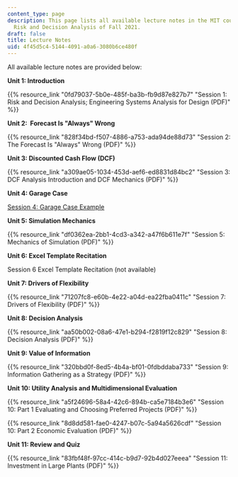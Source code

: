 ```yaml
---
content_type: page
description: This page lists all available lecture notes in the MIT course IDS.333
  Risk and Decision Analysis of Fall 2021.
draft: false
title: Lecture Notes
uid: 4f45d5c4-5144-4091-a0a6-3080b6ce480f
---
```

All available lecture notes are provided below:

**Unit 1: Introduction**

{{% resource_link "0fd79037-5b0e-485f-ba3b-fb9d87e827b7" "Session 1: Risk and Decision Analysis; Engineering Systems Analysis for Design (PDF)" %}}

**Unit 2:  Forecast Is "Always" Wrong**

{{% resource_link "828f34bd-f507-4886-a753-ada94de88d73" "Session 2: The Forecast Is \"Always\" Wrong (PDF)" %}}

**Unit 3: Discounted Cash Flow (DCF)**

{{% resource_link "a309ae05-1034-453d-aef6-ed8831d84bc2" "Session 3: DCF Analysis Introduction and DCF Mechanics (PDF)" %}}

**Unit 4: Garage Case**

[Session 4: Garage Case Example](https://web.mit.edu/deweck/Public/Alstom/deNeufville_et_al_2006.pdf)

**Unit 5: Simulation Mechanics**

{{% resource_link "df0362ea-2bb1-4cd3-a342-a47f6b611e7f" "Session 5: Mechanics of Simulation (PDF)" %}}

**Unit 6: Excel Template Recitation**

Session 6 Excel Template Recitation (not available)

**Unit 7: Drivers of Flexibility**

{{% resource_link "71207fc8-e60b-4e22-a04d-ea22fba0411c" "Session 7: Drivers of Flexibility (PDF)" %}}

**Unit 8: Decision Analysis**

{{% resource_link "aa50b002-08a6-47e1-b294-f2819f12c829" "Session 8: Decision Analysis (PDF)" %}}

**Unit 9: Value of Information** 

{{% resource_link "320bbd0f-8ed5-4b4a-bf01-0fdbddaba733" "Session 9: Information Gathering as a Strategy (PDF)" %}}

**Unit 10: Utility Analysis and Multidimensional Evaluation**

{{% resource_link "a5f24696-58a4-42c6-894b-ca5e7184b3e6" "Session 10: Part 1 Evaluating and Choosing Preferred Projects (PDF)" %}}

{{% resource_link "8d8dd581-fae0-4247-b07c-5a94a5626cdf" "Session 10: Part 2 Economic Evaluation (PDF)" %}}

**Unit 11: Review and Quiz**

{{% resource_link "83fbf48f-97cc-414c-b9d7-92b4d027eeea" "Session 11: Investment in Large Plants (PDF)" %}}